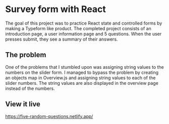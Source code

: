 # Survey form with React

The goal of this project was to practice React state and controlled forms by making a Typeform like product. The completed project consists of an introduction page, a user information page and 5 questions. When the user presses submit, they see a summary of their answers.

## The problem

One of the problems that I stumbled upon was assigning string values to the numbers on the slider form. I managed to bypass the problem by creating an objects map in Overview.js and assigning string values to each of the slider numbers. The string values are also displayed in the overview page instead of the numbers.

## View it live

https://five-random-questions.netlify.app/
